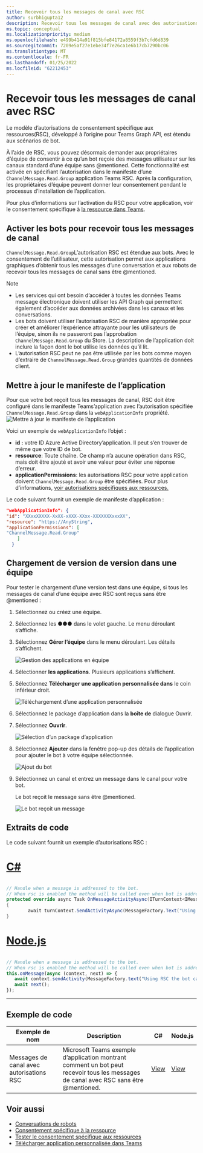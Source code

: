 ```yaml
---
title: Recevoir tous les messages de canal avec RSC
author: surbhigupta12
description: Recevoir tous les messages de canal avec des autorisations RSC
ms.topic: conceptual
ms.localizationpriority: medium
ms.openlocfilehash: e499b414a91f815bfe84172a8559f3b7cfd6d839
ms.sourcegitcommit: 7209e5af27e1ebe34f7e26ca1e6b17cb7290bc06
ms.translationtype: MT
ms.contentlocale: fr-FR
ms.lasthandoff: 01/25/2022
ms.locfileid: "62212453"
---
```

# <a name="receive-all-channel-messages-with-rsc"></a>Recevoir tous les messages de canal avec RSC

Le modèle d’autorisations de consentement spécifique aux ressources(RSC), développé à l’origine pour Teams Graph API, est étendu aux scénarios de bot.

À l’aide de RSC, vous pouvez désormais demander aux propriétaires d’équipe de consentir à ce qu’un bot reçoie des messages utilisateur sur les canaux standard d’une équipe sans @mentioned. Cette fonctionnalité est activée en spécifiant l’autorisation dans le manifeste d’une `ChannelMessage.Read.Group` application Teams RSC. Après la configuration, les propriétaires d’équipe peuvent donner leur consentement pendant le processus d’installation de l’application.

Pour plus d’informations sur l’activation du RSC pour votre application, voir le consentement spécifique à [la ressource dans Teams](/microsoftteams/platform/graph-api/rsc/resource-specific-consent#update-your-teams-app-manifest).

## <a name="enable-bots-to-receive-all-channel-messages"></a>Activer les bots pour recevoir tous les messages de canal

`ChannelMessage.Read.Group`L’autorisation RSC est étendue aux bots. Avec le consentement de l’utilisateur, cette autorisation permet aux applications graphiques d’obtenir tous les messages d’une conversation et aux robots de recevoir tous les messages de canal sans être @mentioned.

> [!NOTE]
> * Les services qui ont besoin d’accéder à toutes les données Teams message électronique doivent utiliser les API Graph qui permettent également d’accéder aux données archivées dans les canaux et les conversations.
> * Les bots doivent utiliser l’autorisation RSC de manière appropriée pour créer et améliorer l’expérience attrayante pour les utilisateurs de l’équipe, sinon ils ne passeront pas l’approbation `ChannelMessage.Read.Group` du Store. La description de l’application doit inclure la façon dont le bot utilise les données qu’il lit.
> * L’autorisation RSC peut ne pas être utilisée par les bots comme moyen d’extraire de `ChannelMessage.Read.Group` grandes quantités de données client. 

## <a name="update-app-manifest"></a>Mettre à jour le manifeste de l’application

Pour que votre bot reçoit tous les messages de canal, RSC doit être configuré dans le manifeste Teams’application avec l’autorisation spécifiée `ChannelMessage.Read.Group` dans la `webApplicationInfo` propriété.
![Mettre à jour le manifeste de l’application](~/bots/how-to/conversations/Media/appmanifest.png)

Voici un exemple de `webApplicationInfo` l’objet :

* **id :** votre ID Azure Active Directory’application. Il peut s’en trouver de même que votre ID de bot.
* **ressource**: Toute chaîne. Ce champ n’a aucune opération dans RSC, mais doit être ajouté et avoir une valeur pour éviter une réponse d’erreur.
* **applicationPermissions**: les autorisations RSC pour votre application doivent `ChannelMessage.Read.Group` être spécifiées. Pour plus d’informations, [voir autorisations spécifiques aux ressources.](/microsoftteams/platform/graph-api/rsc/resource-specific-consent#resource-specific-permissions)

Le code suivant fournit un exemple de manifeste d’application :

```json
"webApplicationInfo": {
"id": "XXxxXXXXX-XxXX-xXXX-XXxx-XXXXXXXxxxXX",
"resource": "https://AnyString",
"applicationPermissions": [
"ChannelMessage.Read.Group"
    ]
  }
```

## <a name="sideload-in-a-team"></a>Chargement de version de version dans une équipe

Pour tester le chargement d’une version test dans une équipe, si tous les messages de canal d’une équipe avec RSC sont reçus sans être @mentioned :

1. Sélectionnez ou créez une équipe.
1. Sélectionnez les &#x25CF;&#x25CF;&#x25CF; dans le volet gauche. Le menu déroulant s’affiche.
1. Sélectionnez **Gérer l’équipe** dans le menu déroulant. Les détails s’affichent.

   ![Gestion des applications en équipe](~/bots/how-to/conversations/Media/managingteam.png)

1. Sélectionner **les applications**. Plusieurs applications s’affichent.
1. Sélectionnez **Télécharger une application personnalisée dans** le coin inférieur droit.

    ![Téléchargement d’une application personnalisée](~/bots/how-to/conversations/Media/uploadingcustomapp.png)

1. Sélectionnez le package d’application dans la **boîte de** dialogue Ouvrir.
1. Sélectionnez **Ouvrir**.

    ![Sélection d’un package d’application](~/bots/how-to/conversations/Media/selectapppackage.png)

1. Sélectionnez **Ajouter** dans la fenêtre pop-up des détails de l’application pour ajouter le bot à votre équipe sélectionnée.

    ![Ajout du bot](~/bots/how-to/conversations/Media/addingbot.png)

1. Sélectionnez un canal et entrez un message dans le canal pour votre bot.

    Le bot reçoit le message sans être @mentioned.

    ![Le bot reçoit un message](~/bots/how-to/conversations/Media/botreceivingmessage.png)

## <a name="code-snippets"></a>Extraits de code

Le code suivant fournit un exemple d’autorisations RSC :

# <a name="c"></a>[C#](#tab/dotnet)

```csharp

// Handle when a message is addressed to the bot. 
// When rsc is enabled the method will be called even when bot is addressed without being @mentioned
protected override async Task OnMessageActivityAsync(ITurnContext<IMessageActivity> turnContext, CancellationToken cancellationToken)
{
        await turnContext.SendActivityAsync(MessageFactory.Text("Using RSC the bot can recieve messages across channles in team without being @mentioned."));
}
```

# <a name="nodejs"></a>[Node.js](#tab/nodejs)

```javascript

// Handle when a message is addressed to the bot. 
// When rsc is enabled the method will be called even when bot is addressed without being @mentioned
this.onMessage(async (context, next) => {
   await context.sendActivity(MessageFactory.text("Using RSC the bot can recieve messages across channles in team without being @mentioned."))
   await next();
});
```

---

## <a name="code-sample"></a>Exemple de code

| Exemple de nom | Description | C# |Node.js|
|-------------|-------------|------|----|
|Messages de canal avec autorisations RSC| Microsoft Teams exemple d’application montrant comment un bot peut recevoir tous les messages de canal avec RSC sans être @mentioned.|  [View](https://github.com/OfficeDev/Microsoft-Teams-Samples/tree/main/samples/bot-receive-channel-messages-withRSC/csharp) |    [View](https://github.com/OfficeDev/Microsoft-Teams-Samples/tree/main/samples/bot-receive-channel-messages-withRSC/nodejs) |

## <a name="see-also"></a>Voir aussi

* [Conversations de robots](/microsoftteams/platform/bots/how-to/conversations/conversation-basics)
* [Consentement spécifique à la ressource](/microsoftteams/resource-specific-consent)
* [Tester le consentement spécifique aux ressources](/microsoftteams/platform/graph-api/rsc/test-resource-specific-consent)
* [Télécharger application personnalisée dans Teams](~/concepts/deploy-and-publish/apps-upload.md)
